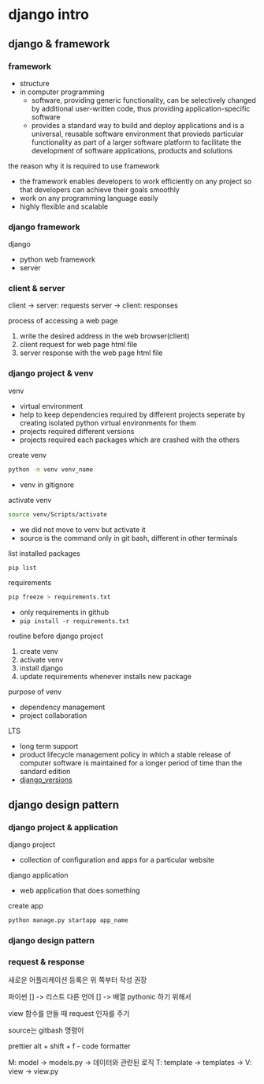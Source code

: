 # django intro

## django & framework
### framework
- structure
- in computer programming
  - software, providing generic functionality, can be selectively changed by additional user-written code, thus providing application-specific software
  - provides a standard way to build and deploy applications and is a universal, reusable software environment that provieds particular functionality as part of a larger software platform to facilitate the development of software applications, products and solutions

the reason why it is required to use framework
- the framework enables developers to work efficiently on any project so that developers can achieve their goals smoothly
- work on any programming language easily
- highly flexible and scalable

### django framework
django
- python web framework
- server

### client & server
client -> server: requests
server -> client: responses

process of accessing a web page
1. write the desired address in the web browser(client)
2. client request for web page html file
3. server response with the web page html file

### django project & venv
venv
- virtual environment
- help to keep dependencies required by different projects seperate by creating isolated python virtual environments for them
- projects required different versions
- projects required each packages which are crashed with the others

create venv
```bash
python -m venv venv_name
```
- venv in gitignore

activate venv
```bash
source venv/Scripts/activate
```
- we did not move to venv but activate it
- source is the command only in git bash, different in other terminals

list installed packages
```bash
pip list
```

requirements
```bash
pip freeze > requirements.txt
```
- only requirements in github
- ```pip install -r requirements.txt```

routine before django project
1. create venv
2. activate venv
3. install django
4. update requirements whenever installs new package

purpose of venv
- dependency management
- project collaboration

LTS
- long term support
- product lifecycle management policy in which a stable release of computer software is maintained for a longer period of time than the sandard edition
- [django_versions]("https://www.djangoproject.com/download/")

## django design pattern
### django project & application
django project
- collection of configuration and apps for a particular website

django application
- web application that does something

create app
```bash
python manage.py startapp app_name
```

### django design pattern

### request & response


새로운 어플리케이션 등록은 위 쪽부터 작성 권장

파이썬 [] -> 리스트
다른 언어 [] -> 배열
pythonic 하기 위해서

view 함수를 만들 때 request 인자를 주기

source는 gitbash 명령어

prettier alt + shift + f - code formatter

M: model -> models.py -> 데이터와 관련된 로직
T: template -> templates ->
V: view -> view.py